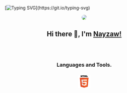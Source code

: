 [![Typing SVG](https://readme-typing-svg.herokuapp.com?multiline=true&width=500&lines=Aspiring+Software+Engineer.)](https://git.io/typing-svg)

<p align="center">
  <img width="92" style="border-radius: 100%;" src="https://avatars.githubusercontent.com/u/62560191?v=4" />
</p>  
<h2 align="center">Hi there 👋, I'm <a href="https://vercel.nayzaw.com">Nayzaw!</a></h2>

<br />
<br />

<h3 align="center">Languages and Tools.<h3/> 
<div align="center">
<code><img src="https://raw.githubusercontent.com/devicons/devicon/master/icons/html5/html5-original-wordmark.svg" alt="html5" width="40" height="40"/></code>
</div>

<br />

<!--
**ahnge/ahnge** is a ✨ _special_ ✨ repository because its `README.md` (this file) appears on your GitHub profile.

Here are some ideas to get you started:

- 🔭 I’m currently working on ...
- 🌱 I’m currently learning ...
- 👯 I’m looking to collaborate on ...
- 🤔 I’m looking for help with ...
- 💬 Ask me about ...
- 📫 How to reach me: ...
- 😄 Pronouns: ...
- ⚡ Fun fact: ...
-->
